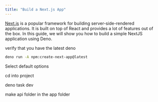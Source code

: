 ```yaml
---
title: "Build a Next.js App"
---
```


[Next.js](https://nextjs.org/) is a popular framework for building
server-side-rendered applications. It is built on top of React and provides a
lot of features out of the box. In this guide, we will show you how to build a
simple NextJS application using Deno.

verify that you have the latest deno

```sh
deno run -A npm:create-next-app@latest
```

Select default options

cd into project

deno task dev

make api folder in the app folder
